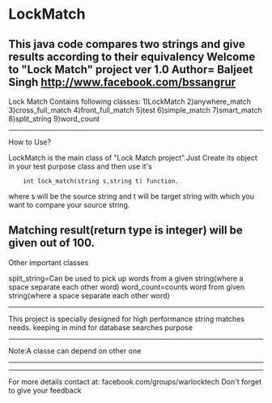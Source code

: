 # LockMatch
This java code compares two strings and give results according to their equivalency 
Welcome to "Lock Match" project ver 1.0
Author= Baljeet Singh
http://www.facebook.com/bssangrur
----------------------------------------------

Lock Match Contains following classes:
1)LockMatch
2)anywhere_match
3)cross_full_match
4)front_full_match
5)test
6)simple_match
7)smart_match
8)split_string
9)word_count
______________________________________________

How to Use?

LockMatch is the main class of "Lock Match project".Just Create its object in your test purpose class and then use it's 
    
  		int lock_match(string s,string t) function.

where s will be the source string and t will be target string with which you want to compare your source string.

Matching result(return type is integer) will be given out of 100.
---------------------------------------------------
Other important classes

split_string=Can be used to pick up words from a given string(where a space separate each other word)
word_count=counts word from given string(where a space separate each other word)
___________________________________________________

This project is specially designed for high performance string matches needs. 
keeping in mind for database searches purpose
__________________________________________________

Note:A classe can depend on other one
_________________________________________________

-------------------------------------------------
For more details contact at:
facebook.com/groups/warlocktech
Don't forget to give your feedback
